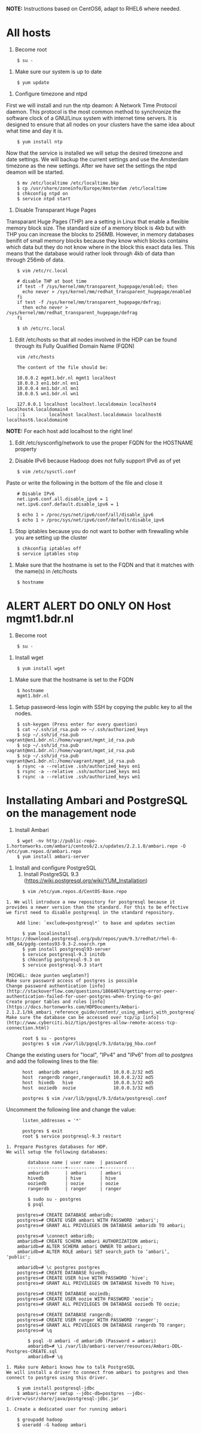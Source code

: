 **NOTE:** Instructions based on CentOS6, adapt to RHEL6 where needed.

# All hosts

1. Become root
```
    $ su -
```
1. Make sure our system is up to date
```
    $ yum update
```
1. Configure timezone and ntpd

First we will install and run the ntp deamon: A Network Time Protocol daemon. This protocol is the most common method to synchronize the software clock of a GNU/Linux system with internet time servers. It is designed to ensure that all nodes on your clusters have the same idea about what time and day it is.
```
    $ yum install ntp
```
Now that the service is installed we will setup the desired timezone and date settings. We will backup the current settings and use the Amsterdam timezone as the new settings. After we have set the settings the ntpd deamon will be started.
```
    $ mv /etc/localtime /etc/localtime.bkp
    $ cp /usr/share/zoneinfo/Europe/Amsterdam /etc/localtime
    $ chkconfig ntpd on
    $ service ntpd start
```
1. Disable Transparant Huge Pages

Transparant Huge Pages (THP) are a setting in Linux that enable a flexible memory block size. The standard size of a memory block is 4kb but with THP you can increase the blocks to 256MB. However, in memory databases benifit of small memory blocks because they know which blocks contains which data but they do not know where in the block this exact data lies. This means that the database would rather look through 4kb of data than through 256mb of data.
```
    $ vim /etc/rc.local
```
```
    # disable THP at boot time
    if test -f /sys/kernel/mm/transparent_hugepage/enabled; then
      echo never > /sys/kernel/mm/redhat_transparent_hugepage/enabled
    fi
    if test -f /sys/kernel/mm/transparent_hugepage/defrag;
      then echo never > /sys/kernel/mm/redhat_transparent_hugepage/defrag
    fi
```
```
    $ sh /etc/rc.local
```
1. Edit /etc/hosts so that all nodes involved in the HDP can be found through its Fully Qualified Domain Name (FQDN)
```
	vim /etc/hosts

	The content of the file should be:

    10.0.0.2 mgmt1.bdr.nl mgmt1 localhost
	10.0.0.3 en1.bdr.nl en1
	10.0.0.4 mn1.bdr.nl mn1
	10.0.0.5 wn1.bdr.nl wn1

	127.0.0.1 localhost localhost.localdomain localhost4 localhost4.localdomain4
	::1         localhost localhost.localdomain localhost6 localhost6.localdomain6
```
   **NOTE:** For each host add localhost to the right line!
1. Edit /etc/sysconfig/network to use the proper FQDN for the HOSTNAME property

1. Disable IPv6 because Hadoop does not fully support IPv6 as of yet
```
    $ vim /etc/sysctl.conf
```
Paste or write the following in the bottom of the file and close it
```
    # Disable IPv6
    net.ipv6.conf.all.disable_ipv6 = 1
    net.ipv6.conf.default.disable_ipv6 = 1
```
```
    $ echo 1 > /proc/sys/net/ipv6/conf/all/disable_ipv6
    $ echo 1 > /proc/sys/net/ipv6/conf/default/disable_ipv6
```
1. Stop iptables because you do not want to bother with firewalling while you are setting up the cluster
```
    $ chkconfig iptables off
    $ service iptables stop
```
1. Make sure that the hostname is set to the FQDN and that it matches with the
   name(s) in /etc/hosts
```
    $ hostname
```
# ALERT ALERT DO ONLY ON Host mgmt1.bdr.nl

1. Become root
```
    $ su -
```
1. Install wget
```
    $ yum install wget
```
1. Make sure that the hostname is set to the FQDN
```
    $ hostname
    mgmt1.bdr.nl
```
1. Setup password-less login with SSH by copying the public key to all the nodes.
```
    $ ssh-keygen (Press enter for every question)
    $ cat ~/.ssh/id_rsa.pub >> ~/.ssh/authorized_keys
    $ scp ~/.ssh/id_rsa.pub vagrant@en1.bdr.nl:/home/vagrant/mgmt_id_rsa.pub
    $ scp ~/.ssh/id_rsa.pub vagrant@mn1.bdr.nl:/home/vagrant/mgmt_id_rsa.pub
    $ scp ~/.ssh/id_rsa.pub vagrant@wn1.bdr.nl:/home/vagrant/mgmt_id_rsa.pub
    $ rsync -a --relative .ssh/authorized_keys en1
    $ rsync -a --relative .ssh/authorized_keys mn1
    $ rsync -a --relative .ssh/authorized_keys wn1
```

# Installating Ambari and PostgreSQL on the management node

1. Install Ambari
```
    $ wget -nv http://public-repo-1.hortonworks.com/ambari/centos6/2.x/updates/2.2.1.0/ambari.repo -O /etc/yum.repos.d/ambari.repo
    $ yum install ambari-server
```
1.  Install and configure PostgreSQL
    1. Install PostgreSQL 9.3 (https://wiki.postgresql.org/wiki/YUM_Installation)
```
      $ vim /etc/yum.repos.d/CentOS-Base.repo
```

    1. We will introduce a new repository for postgresql because it provides a newer version than the standard. For this to be effective we first need to disable postgresql in the standard repository.
```
    Add line: `exclude=postgresql*` to base and updates section
```
```
      $ yum localinstall https://download.postgresql.org/pub/repos/yum/9.3/redhat/rhel-6-x86_64/pgdg-centos93-9.3-2.noarch.rpm
      $ yum install postgresql93-server
      $ service postgresql-9.3 initdb
      $ chkconfig postgresql-9.3 on
      $ service postgresql-9.3 start
```
    [MICHEL: deze punten weglaten?]
    Make sure password access of postgres is possible
    Change password authentication [info](http://stackoverflow.com/questions/18664074/getting-error-peer-authentication-failed-for-user-postgres-when-trying-to-ge)
    Create proper tables and roles [info](https://docs.hortonworks.com/HDPDocuments/Ambari-2.1.2.1/bk_ambari_reference_guide/content/_using_ambari_with_postgresql.html)
    Make sure the database can be accessed over tcp/ip [info](http://www.cyberciti.biz/tips/postgres-allow-remote-access-tcp-connection.html)
```
      root $ su - postgres
      postgres $ vim /var/lib/pgsql/9.3/data/pg_hba.conf
```
Change the existing users for "local", "IPv4" and "IPv6" from *all* to *postgres* and add the following lines to the file:
```
      host  ambaridb ambari             10.0.0.2/32 md5
      host  rangerdb ranger,rangeraudit 10.0.0.2/32 md5
      host  hivedb   hive               10.0.0.3/32 md5
      host  ooziedb  oozie              10.0.0.3/32 md5
```
```
      postgres $ vim /var/lib/pgsql/9.3/data/postgresql.conf
```
Uncomment the following line and change the value:
```
      listen_addresses = '*'
```
```
      postgres $ exit
      root $ service postgresql-9.3 restart
```

    1. Prepare Postgres databases for HDP.
    We will setup the following databases:
```
        database name | user name  | password
        --------------+------------+------------
        ambaridb      | ambari     | ambari
        hivedb        | hive       | hive
        ooziedb       | oozie      | oozie
        rangerdb      | ranger     | ranger
```
```
        $ sudo su - postgres
        $ psql
```
```
    postgres=# CREATE DATABASE ambaridb;
    postgres=# CREATE USER ambari WITH PASSWORD 'ambari';
    postgres=# GRANT ALL PRIVILEGES ON DATABASE ambaridb TO ambari;
```
```
    postgres=# \connect ambaridb;
    ambaridb=# CREATE SCHEMA ambari AUTHORIZATION ambari;
    ambaridb=# ALTER SCHEMA ambari OWNER TO ambari;
    ambaridb=# ALTER ROLE ambari SET search_path to ‘ambari’, 'public';
```
```
    ambaridb=# \c postgres postgres
    postgres=# CREATE DATABASE hivedb;
    postgres=# CREATE USER hive WITH PASSWORD 'hive';
    postgres=# GRANT ALL PRIVILEGES ON DATABASE hivedb TO hive;
```
```
    postgres=# CREATE DATABASE ooziedb;
    postgres=# CREATE USER oozie WITH PASSWORD 'oozie';
    postgres=# GRANT ALL PRIVILEGES ON DATABASE ooziedb TO oozie;
```
```
    postgres=# CREATE DATABASE rangerdb;
    postgres=# CREATE USER ranger WITH PASSWORD 'ranger';
    postgres=# GRANT ALL PRIVILEGES ON DATABASE rangerdb TO ranger;
    postgres=# \q
```
```
        $ psql -U ambari -d ambaridb (Password = ambari)
        ambaridb=# \i /var/lib/ambari-server/resources/Ambari-DDL-Postgres-CREATE.sql
        ambaridb=# \q
```

    1. Make sure Ambari knows how to talk PostgreSQL
    We will install a driver to connect from ambari to postgres and then connect to postgres using this driver.
```
    $ yum install postgresql-jdbc
    $ ambari-server setup --jdbc-db=postgres --jdbc-driver=/usr/share/java/postgresql-jdbc.jar
```

    1. Create a dedicated user for running ambari
```
    $ groupadd hadoop
    $ useradd -G hadoop ambari
```
